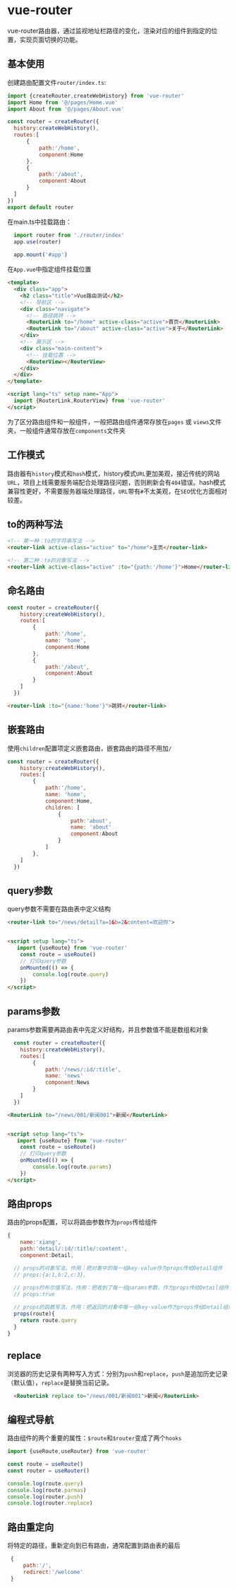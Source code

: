 # vue-router

vue-router路由器，通过监视地址栏路径的变化，渲染对应的组件到指定的位置，实现页面切换的功能。

## 基本使用

创建路由配置文件`router/index.ts`:

  ```js
  import {createRouter,createWebHistory} from 'vue-router'
  import Home from '@/pages/Home.vue'
  import About from '@/pages/About.vue'
  
  const router = createRouter({
  	history:createWebHistory(),
  	routes:[
  		{
  			path:'/home',
  			component:Home
  		},
  		{
  			path:'/about',
  			component:About
  		}
  	]
  })
  export default router
  ```
在main.ts中挂载路由：

```js
  import router from './router/index'
  app.use(router)
  
  app.mount('#app')
```

在`App.vue`中指定组件挂载位置


  ```html
  <template>
    <div class="app">
      <h2 class="title">Vue路由测试</h2>
      <!-- 导航区 -->
      <div class="navigate">
        <!-- 路径跳转 -->
        <RouterLink to="/home" active-class="active">首页</RouterLink>
        <RouterLink to="/about" active-class="active">关于</RouterLink>
      </div>
      <!-- 展示区 -->
      <div class="main-content">
        <!-- 挂载位置 -->
        <RouterView></RouterView>
      </div>
    </div>
  </template>
  
  <script lang="ts" setup name="App">
    import {RouterLink,RouterView} from 'vue-router'  
  </script>
  ```

  为了区分路由组件和一般组件，一般把路由组件通常存放在`pages` 或 `views`文件夹，一般组件通常存放在`components`文件夹

## 工作模式

路由器有`history`模式和`hash`模式，history模式`URL`更加美观，接近传统的网站`URL`，项目上线需要服务端配合处理路径问题，否则刷新会有`404`错误。hash模式兼容性更好，不需要服务器端处理路径，`URL`带有`#`不太美观，在`SEO`优化方面相对较差。

## to的两种写法


```html
<!-- 第一种：to的字符串写法 -->
<router-link active-class="active" to="/home">主页</router-link>

<!-- 第二种：to的对象写法 -->
<router-link active-class="active" :to="{path:'/home'}">Home</router-link>
```

## 命名路由

```js
const router = createRouter({
  	history:createWebHistory(),
  	routes:[
  		{
  			path:'/home',
            name: 'home',
  			component:Home
  		},
  		{
  			path:'/about',
  			component:About
  		}
  	]
  })
```

```html
<router-link :to="{name:'home'}">跳转</router-link>
```
## 嵌套路由

使用`children`配置项定义嵌套路由，嵌套路由的路径不用加`/`
```js
const router = createRouter({
  	history:createWebHistory(),
  	routes:[
  		{
  			path:'/home',
            name: 'home',
  			component:Home,
            children: [
                {
                    path:'about',
                    name: 'about'
                    component:About
                }
            ]
  		},
  	]
  })
```
## query参数

query参数不需要在路由表中定义结构

```html
<router-link to="/news/detail?a=1&b=2&content=欢迎你">


<script setup lang="ts">
   import {useRoute} from 'vue-router'
    const route = useRoute()
    // 打印query参数
    onMounted(() => {
        console.log(route.query)
    })
</script>
```


## params参数

params参数需要再路由表中先定义好结构，并且参数值不能是数组和对象

```js
  const router = createRouter({
  	history:createWebHistory(),
  	routes:[
  		{
  			path:'/news/:id/:title',
            name: 'news'
  			component:News
  		}
  	]
  })
```

```html
<RouterLink to="/news/001/新闻001">新闻</RouterLink>


<script setup lang="ts">
   import {useRoute} from 'vue-router'
    const route = useRoute()
    // 打印query参数
    onMounted(() => {
        console.log(route.params)
    })
</script>
```


## 路由props

路由的props配置，可以将路由参数作为`props`传给组件

```js
{
	name:'xiang',
	path:'detail/:id/:title/:content',
	component:Detail,

  // props的对象写法，作用：把对象中的每一组key-value作为props传给Detail组件
  // props:{a:1,b:2,c:3}, 

  // props的布尔值写法，作用：把收到了每一组params参数，作为props传给Detail组件
  // props:true
  
  // props的函数写法，作用：把返回的对象中每一组key-value作为props传给Detail组件
  props(route){
    return route.query
  }
}
```

## replace

浏览器的历史记录有两种写入方式：分别为`push`和`replace`，`push`是追加历史记录（默认值），`replace`是替换当前记录。

```html
  <RouterLink replace to="/news/001/新闻001">新闻</RouterLink>
```

## 编程式导航

路由组件的两个重要的属性：`$route`和`$router`变成了两个`hooks`

```js
import {useRoute,useRouter} from 'vue-router'

const route = useRoute()
const router = useRouter()

console.log(route.query)
console.log(route.parmas)
console.log(router.push)
console.log(router.replace)
```

## 路由重定向

将特定的路径，重新定向到已有路由，通常配置到路由表的最后

   ```js
    {
        path:'/',
        redirect:'/welcome'
    }
   ```
